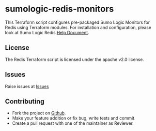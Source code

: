 # sumologic-redis-monitors

This Terraform script configures pre-packaged Sumo Logic Monitors for Redis using Terraform modules.
For installation and configuration, please look at Sumo Logic Redis [Help Document](https://help.sumologic.com/07Sumo-Logic-Apps/12Databases/Redis_ULM/Install_the_Redis_ULM_App_and_View_the_Dashboards).
## License

The Redis Terraform script is licensed under the apache v2.0 license.

## Issues

Raise issues at [Issues](https://github.com/SumoLogic/terraform-sumologic-sumo-logic-monitor/issues)

## Contributing

* Fork the project on [Github](https://github.com/SumoLogic/terraform-sumologic-sumo-logic-monitor).
* Make your feature addition or fix bug, write tests and commit.
* Create a pull request with one of the maintainer as Reviewer.